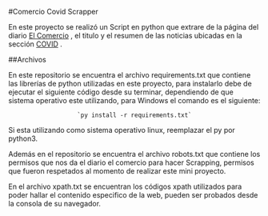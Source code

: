 #Comercio Covid Scrapper


En este proyecto se realizó un Script en python que extrare de la página del diario [El Comercio](https://elcomercio.pe/ "comercio") , el titulo y el resumen de las noticias ubicadas en la sección [COVID](https://elcomercio.pe/noticias/coronavirus// "COVID") .

##Archivos
<p>En este repositorio se encuentra el archivo requirements.txt que contiene las librerías de python utilizadas en este proyecto, para instalarlo debe de ejecutar el siguiente código desde su terminar, dependiendo de que sistema operativo este utilizando, para Windows el comando es el siguiente:</p>

<center><code>`py install -r requirements.txt`</code> </center>


<p>Si esta utilizando como sistema operativo linux,  reemplazar el py por python3.</p>

<p>Además en el repositorio se encuentra el archivo robots.txt que contiene los permisos que nos da el  diario el comercio para hacer Scrapping, permisos que fueron respetados al momento de realizar este mini proyecto.</p>

<p>En el archivo xpath.txt se encuentran los códigos xpath utilizados para poder hallar el contenido especifico de la web, pueden ser probados desde la consola de su navegador.</p>
